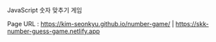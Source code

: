 JavaScript 숫자 맞추기 게임

Page URL : https://kim-seonkyu.github.io/number-game/ | https://skk-number-guess-game.netlify.app
